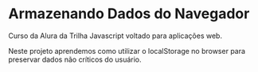 # Armazenando Dados do Navegador

Curso da Alura da Trilha Javascript voltado para aplicações web.

Neste projeto aprendemos como utilizar o localStorage no browser para preservar dados não críticos do usuário.

